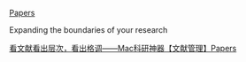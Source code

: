 [Papers](http://papersapp.com/mac/)

Expanding the boundaries of your research

[看文献看出层次，看出格调——Mac科研神器【文献管理】Papers](http://shiun.me/researches/educationaltechnology/1139)

